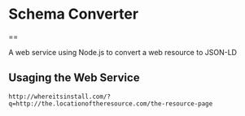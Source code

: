 # Schema Converter
==

A web service using Node.js to convert a web resource to JSON-LD

## Usaging the Web Service

```
http://whereitsinstall.com/?q=http://the.locationoftheresource.com/the-resource-page
```